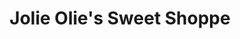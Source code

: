 ---
title: "Jolie Olie's Sweet Shoppe"
url: /saint-joseph/jolie-olies-sweet-shoppe/
shop: Bäckerei
---